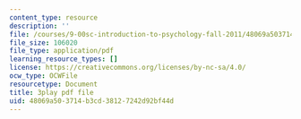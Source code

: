 ```yaml
---
content_type: resource
description: ''
file: /courses/9-00sc-introduction-to-psychology-fall-2011/48069a503714b3cd38127242d92bf44d_MYMYXhR2Ppw.pdf
file_size: 106020
file_type: application/pdf
learning_resource_types: []
license: https://creativecommons.org/licenses/by-nc-sa/4.0/
ocw_type: OCWFile
resourcetype: Document
title: 3play pdf file
uid: 48069a50-3714-b3cd-3812-7242d92bf44d
---
```

